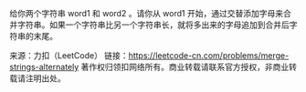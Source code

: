 给你两个字符串 word1 和 word2 。请你从 word1 开始，通过交替添加字母来合并字符串。如果一个字符串比另一个字符串长，就将多出来的字母追加到合并后字符串的末尾。

来源：力扣（LeetCode）
链接：https://leetcode-cn.com/problems/merge-strings-alternately
著作权归领扣网络所有。商业转载请联系官方授权，非商业转载请注明出处。